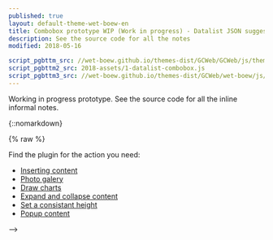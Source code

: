 ```yaml
---
published: true
layout: default-theme-wet-boew-en
title: Combobox prototype WIP (Work in progress) - Datalist JSON suggestion - Research and finding
description: See the source code for all the notes
modified: 2018-05-16

script_pgbttm_src: //wet-boew.github.io/themes-dist/GCWeb/GCWeb/js/theme.min.js
script_pgbttm2_src: 2018-assets/1-datalist-combobox.js
script_pgbttm3_src: //wet-boew.github.io/themes-dist/GCWeb/wet-boew/js/deps/jsonpointer.js
---
```


Working in progress prototype. See the source code for all the inline informal notes.

{::nomarkdown}

{% raw %}


<style>
/* Overlay default style */
[role=listbox] {
	min-width: 230px;
	background: white;
	border: 1px solid #ccc;
	list-style: none;
	margin: 0;
	padding: 0;
	position: absolute;
	top: 1.7em;
	z-index: 9999;
	/* Note about z-index
	Ideally it should be set to 1, but the <footer id="wb-info"> has a z-index set to 5,
	 */
}
/* Active state style */
[role=option][aria-selected=true] {
	background: rgb(139, 189, 225); /* #8bbde1 */
}
[role=option]:hover {
	cursor: default;
	background: #719AB9;
}
/* Have the input and the overlay together */
.combobox-wrapper {
    display: inline-block;
    position: relative;
}
/*[role=combobox]:after {
	content: "\25BC\a0";
}*/
</style>




<div class="wb-frmvld">
              <form action="submited-contact-us-page.html">
                <div id="test1" class="wb-fieldflow" data-wb-fieldflow='{ "noreqlabel": true, "isoptional": true, "noForm": true, "defaultselectedlabel":"Popular cannabis questions", "renderas":"combobox", 


                "defaultIfNone": { "action": "query", "name": "question" }



                 }'>
                  <p>If you have questions about, ask away!</p>
                  <ul>
                    <li data-wb-fieldflow="{&quot;action&quot;:&quot;redir&quot;, &quot;url&quot;: &quot;http://www.example.ca/page1.html&quot;}">Page 1</li>
                    <li data-wb-fieldflow="{&quot;action&quot;:&quot;redir&quot;, &quot;url&quot;: &quot;http://www.example.ca/page2.html&quot;}">Page 2</li>
                    <li data-wb-fieldflow="{&quot;action&quot;:&quot;redir&quot;, &quot;url&quot;: &quot;http://www.example.ca/page3.html&quot;}">Page 3</li>
                  </ul>
                </div>
                <div class="row">
                  <div class="col-sm-3 col-md-2">
                    <input class="btn btn-default mrgn-bttm-md" type="submit" value="Submit">
                  </div>
                  <p class="mrgn-tp-sm">Can't find an answer? <a href="submited-contact-us-page.html">Send us your question</a>.</p>
                </div>
              </form>
 </div>



<!--
<div class="wb-fieldflow" data-wb-fieldflow='{ "renderas":"combobox" }'>
	<p>Find the plugin for the action you need:</p>

	<ul>
		<li><a href="http://wet-boew.github.io/v4.0-ci/demos/data-ajax/data-ajax-en.html">Inserting content</a></li>
		<li><a href="http://wet-boew.github.io/v4.0-ci/demos/lightbox/lightbox-en.html">Photo galery</a></li>
		<li><a href="http://wet-boew.github.io/v4.0-ci/demos/charts/charts-en.html">Draw charts</a></li>
		<li><a href="http://wet-boew.github.io/v4.0-ci/demos/details/details-en.html">Expand and collapse content</a></li>
		<li><a href="http://wet-boew.github.io/v4.0-ci/demos/equalheight/equalheight-en.html">Set a consistant height</a></li>
		<li><a href="http://wet-boew.github.io/v4.0-ci/demos/overlay/overlay-en.html">Popup content</a></li>
	</ul>
</div>
-->

<!--
<label for="id_select">Please choose an option</label>
<select id="id_select" class="wb-combobox" name="selLoremIpsum" data-wb5-template="sub-template-listbox@tmplItems">
	<option value="Lorem">Lorem</option>
	<option value="ipsum">ipsum</option>
	<option value="dolor">dolor</option>
	<option value="sit">sit</option>
</select>

<template id="tmplItems">
	<ul class="list-unstyled">
		<li role="option" data-wb5-for="autofillItem in select.options" data-wb5-selectvalue="{{autofillItem.textContent.toUpperCase()}}">{{ autofillItem.textContent }}</li>
	</ul>
	<hr class="brdr-bttm mrgn-tp-sm mrgn-bttm-sm">
	<p role="option" data-wb5-selectvalue="my default value">Default persistent option</p>
</template>
-->
<!-- 

{
	popupId: "Auto generated ID during the plugin initialization to be used by the Popup",
	srcElmId: "Auto generated ID that would be assigned at to the host element"

	src: { } // Object refering to the host elements. In this example, "src" object is an select box
}

data-wb5-bind="[elm attribute]@[JSON property], [elm attribute]@[JSON property]"



data-slot-elm => Name of the slot element. All of it's content can be overwridden by an external template defined in the host element.

ex: data-wb5-template="[Slot name].[Modifier (HTML basic, mobile....)]@[ID | URL], "

// Use comma or space or comma follow by a space as the separator.

data-wb5-template => Name of the template to use


					<li 
						class="brdr-bttm" 
						role="option" 
						data-wb5-if="data"
						data-wb5-for="item in data" 
						data-wb5-on="select@selectValue = item" >{{ item }}</li>


	Priority

	1.	data-wb5-for
	2.	data-wb5-if (include else-if and else)
	3.	data-wb5-show (Just a toggle with show/hide)

	Then - Process innerHTML

	4. ~ data-wb5-pre (preformated)
	5. Parse and replace handlebar content

	Then - Content binding

	6.	data-wb5-bind (Attribute binding)
	7. 	data-wb5-text (TextContent binding)
	8. 	data-wb5-html (innerHTML binding)
	9. 	data-wb5-model (two way binding for the input and the data)

	Then - Events binding 
	
	9.	data-wb5-on
	10.	data-wb5-once

	Then - DOM object render finish

	11. data-wb5-cloak (Get remove after the instance is ready)


-->
<template id="combobox_simple_template_test">
	<div>
		{{ test }}
	</div>
</template>

<template id="combobox_simple_template">

	<div class="combobox-wrapper">
		<div role="combobox" aria-expanded="false" aria-haspopup="listbox" data-wb5-bind="aria-owns@popupId">
			<input autocomplete="off" data-rule-fromListbox="true" data-wb5-bind="id@fieldId, aria-controls@popupId, value@selectValue" aria-autocomplete="list" aria-activedescendant="" />
		</div>
		<div data-wb5-bind="id@popupId" role="listbox" class="hidden">
			<template data-slot-elm="" data-wb5-template="sub-template-listbox">
				<ul class="list-unstyled">
					<li 
						class="brdr-bttm" 
						role="option" 
						data-wb5-for="option in options" 
						data-wb5-if="!parent.filter.length || option.value.indexOf(parent.filter) !== -1"
						data-wb5-on="select@select(option.value); live@parent.nbdispItem(wb-nbNode)" >{{ option.textContent }}</li>
				</ul>
				<p role="option" data-wb5-on="select@select('default')">Default</p>
			</template>
		</div>
	</div>
</template>

<!-- 
	The hook for the input@focus is already setup by the plugin

-->



<!--
VueJS template equivalent

<div class="combobox-wrapper">
	<div 
		role="combobox" 
		aria-expanded="false" 
		aria-haspopup="listbox"
		v-bind:aria-owns="popupId"
		v-bind:data-source-elm="sourceElmId">		
		<input 
			autocomplete="off" 
			data-rule-fromListbox="true" 
			v-bind:id="src.id"
			v-bind:aria-controls="popupId"
			v-bind:name="src.name"
			aria-autocomplete="list"
			aria-activedescendant="" />
	</div>
	<div
		v-bind:id="popupId"
		role="listbox" 
		class="hidden">
		<div data-slot-elm="sub-template-listbox">
			<ul class="list-unstyled">
				<li 
					class="brdr-bttm" 
					role="option"
					v-if="src.tagName === 'SELECT'"
					v-for="option in src.options"
					v-on:select="selectValue = option.value">{{ option.textContent }}</li>
			</ul>
		</div>
	</div>
</div>
-->

<!--
<div class="wb-fieldflow" data-wb-fieldflow='{ "renderas":"combobox" }'>
	<p>Find the plugin for the action you need:</p>
	<ul>
		<li><a href="http://wet-boew.github.io/v4.0-ci/demos/data-ajax/data-ajax-en.html">Inserting content</a></li>
		<li><a href="http://wet-boew.github.io/v4.0-ci/demos/lightbox/lightbox-en.html">Photo galery</a></li>
		<li><a href="http://wet-boew.github.io/v4.0-ci/demos/charts/charts-en.html">Draw charts</a></li>
		<li><a href="http://wet-boew.github.io/v4.0-ci/demos/details/details-en.html">Expand and collapse content</a></li>
		<li><a href="http://wet-boew.github.io/v4.0-ci/demos/equalheight/equalheight-en.html">Set a consistant height</a></li>
		<li><a href="http://wet-boew.github.io/v4.0-ci/demos/overlay/overlay-en.html">Popup content</a></li>
	</ul>
</div>
-->

<!-- Main template -->
<template id="combobox_template">
	<div class="combobox-wrapper">
		<div class="wb-fieldflow-init" role="combobox" aria-expanded="false" aria-haspopup="listbox" aria-owns="" data-wb5-bind="aria-owns@dynamicId, data-source-elm@selectNewId" data-source-elm="">
			<input autocomplete="off" data-rule-fromListbox="true" data-wb5-bind="id@select.id, aria-controls@dynamicId, name@select.name" id="" aria-autocomplete="list" aria-controls="" name="" aria-activedescendant="" />
		</div>
		<div data-wb5-bind="id@dynamicId" id="" role="listbox" class="hidden">
			<div data-slot-elm="sub-template-listbox" data-wb5-template="tmpl-fieldflow">
				<ul class="list-unstyled">
					<li class="brdr-bttm" role="option" data-wb-fieldflow='{{option.dataset.wbFieldflow}}' data-wb5-for="option in select.options" data-wb5-on="select@selectValue = option.value" >{{ option.textContent }}</li>
				</ul>
			</div>
			<!--
				We are not using a template because the semantic of the <slot> element fit the purpose here.
				
				<slot> element is a placeholder element that are going to be replaced but can contains a default if it didn't.

				<template id="sub-template-listbox"></template>
			-->
		</div>
	</div>
</template>
<!--
Need to be set on the "combobox"
  data-wb-fieldflow-origin="{{option.dataset.wbFieldFlowOrigin}}" data-wb-fieldflow-source="{{option.dataset.wbFieldFlowSource}}" 
-->
<template id="tmpl-fieldflow">
	<ul class="list-unstyled">
		<li class="brdr-bttm" role="option" data-wb-fieldflow='{{option.dataset.wbFieldflow}}' data-wb5-for="option in select.options" data-wb5-selectvalue="{{option.value}}">{{ option.textContent }}</li>
	</ul>
</template>





<template id="combobox_template2">
	<div class="combobox-wrapper">
		<div class="wb-fieldflow-init" role="combobox" aria-expanded="false" aria-haspopup="listbox" aria-owns="" data-wb5-bind="aria-owns@dynamicId, data-source-elm@selectNewId" data-source-elm="">
			<input autocomplete="off" data-rule-fromListbox="true" data-wb5-bind="id@select.id, aria-controls@dynamicId, name@select.name" id="" aria-autocomplete="list" aria-controls="" name="" aria-activedescendant="" />
		</div>
		<div data-wb5-bind="id@dynamicId" id="" role="listbox" class="hidden">
			<div data-slot-elm="sub-template-listbox" data-wb5-template="tmpl-fieldflow">
				<ul class="list-unstyled">
					<li class="brdr-bttm" role="option" data-wb-fieldflow='{{option.dataset.wbFieldflow}}' data-wb5-for="option in select.options" data-wb5-on="select@selectValue = option.value" >{{ option.textContent }}</li>
				</ul>
			</div>
		</div>
	</div>
</template>



<script>
/**
 * @title WET-BOEW fieldflow with combobox plugin
 * @overview Use combobox with fieldflow
 * @license wet-boew.github.io/wet-boew/License-en.html / wet-boew.github.io/wet-boew/Licence-fr.html
 * @author @duboisp
 */
( function( $, window, document, wb ) {
"use strict";
var $doc = wb.doc,
	localData = {};


// Work around for the integration with Fieldflow
// Extend jQuery selector ":checked" and return the input element
// The extend will return the input box.

var jQueryCheckedFn = $.expr[":"].checked;


var parserFieldflowUI = function( elm, dataObj ) {

	console.log( "I am called" );
	console.log( dataObj );
	console.log( localData );

	if ( !elm.id ) {
		elm.id = wb.getId();
	}

	for( var i = 0; i < localData.items.length; i++) {
		var i_cache = localData.items[ i ];

		var optionObj = $.extend( {}, i_cache, {
				value: i_cache.label,
				textContent: i_cache.label
			} );

		if ( !optionObj.source ) {
			optionObj.source = elm.id;
		}

		dataObj.data.options.push( optionObj );
		console.log( optionObj );
	}
/*
		var options = elm.options,
			i, i_cache,
			i_len = options.length;

		for( i = 0; i < i_len; i ++ ) {
			i_cache = options[ i ];

			dataObj.data.options.push( 
				{
					value: i_cache.value,
					textContent: i_cache.textContent
				}
			);
		}

		dataObj.data.fieldId = elm.id || wb.getId();
		dataObj.data.fieldName = elm.name;
*/
};


// Just support for the datalist with the default submission????? and leave the combobox for later.
$doc.on( "combobox.createctrl.wb-fieldflow", ".wb-fieldflow", function( event, data ) {

	console.log( data );
	console.log( event );
	
	localData = data;
	if ( !window[ "wb-combobox" ]) {
		window[ "wb-combobox" ] = {};
	}
	window[ "wb-combobox" ].parserUI = parserFieldflowUI;
	window[ "wb-combobox" ].hideSourceUI = true;


	event.target.classList.add( "wb-combobox" );
	$( event.target ).trigger( "wb-init.wb-combobox" );

	console.log( $( event.target ).before().get(0).id );

	// $( event.target ).attr( "data-wb-fieldflow-register", $( event.target ).before().get(0).id );
	$( event.target ).data().wbFieldflowRegister = [ $( event.target ).before().get(0).id ];
	$( event.target ).attr( "data-wb-fieldflow-origin", $( event.target ).before().get(0).id );

/*
	// If it is not "datalist", then enhance select after
	$( event.target ).trigger( "select.createctrl.wb-fieldflow", data );
	
	
	var select = document.getElementById( data.outputctnrid ).getElementsByTagName( "select" )[ 0 ];
	// Remove the empty option
	var emptyOption = select.querySelector( "[value='']" );
	select.removeChild( emptyOption );
	select.classList.add( "wb-combobox" );
	select.dataset.wb5Template = "tmpl-fieldflow";
	$( select ).trigger( "wb-init.wb-combobox" );
	// Get the generated combobox and add the CSS class wb-fieldflow-init
	// Monitor on "Change" and trigger "fieldflow on change event"
	
*/
	
});
$doc.on( "wb.change", "[role=combobox]:not(.wb-fieldflow-init)", function( event, data ) {
	console.log( "-- Change event on combobox" );

	console.log( data );

	var elm = event.currentTarget,
		$elm = $( elm ),
		currentItem = data.item,
		sourceID;

	if ( !elm.id ) {
		elm.id = wb.getId();
	}

	var origin = $( "#" + currentItem.bind ).parentsUntil( ".wb-fieldflow" ).parent(),
		originID;

	if ( !origin.length ) {
		return;
	}

	originID = origin.get( 0 ).id;

	sourceID = currentItem.source || originID;


	var $linkedElm = $( "#" + currentItem.bind );

	console.log( $linkedElm.data() );

	var actions = $linkedElm.data().wbFieldflow;


	if ( !$.isArray( actions ) ) {
		actions = [ actions ];
	}


	if ( actions ) {

		console.log( "ACTIONS" );
		console.log( actions );
	}

	for( var i = 0; i < actions.length ; i ++ ) {
		var i_cache = actions[ i ];

		

		var eventNameToBeTrigger = i_cache.action + ".action.wb-fieldflow"
		// "redir.action.wb-fieldflow"

		i_cache.provEvt = "#" + originID;

		$( "#" + originID ).trigger( eventNameToBeTrigger, i_cache );

	}

/*
	$elm.addClass( "wb-fieldflow-init" ); // add crtlSelectClass 

	$elm.attr( "data-wb-fieldflow-source", sourceID ) // If defined by "data.source"
	$elm.attr( "data-wb-fieldflow-origin", originID )
	$elm.attr( "data-wb-fieldflow-push", $linkedElm.attr( "data-wb-fieldflow" ) );


	console.log( $( "#" + sourceID ).data() );
	console.log( $( "#" + originID ).data() );

	// Trigger a change event.
	// $elm.trigger( "change" );

	$elm.removeClass( "wb-fieldflow-init" );
	
*/

	// Try to call the action

	// $orgin.trigger( dtCached.action + "." + actionEvent, dtCached );


});
} )( jQuery, window, document, wb );
</script>



{% endraw %}
{:/}